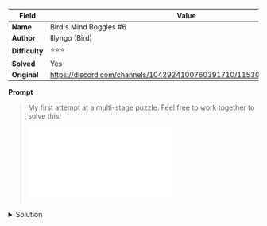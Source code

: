 |Field|Value|
|---|---|
|**Name**|Bird's Mind Boggles #6|
|**Author**|Illyngo (Bird)|
|**Difficulty**|⭐️⭐️⭐️|
|**Solved**|Yes|
|**Original**|https://discord.com/channels/1042924100760391710/1153018894005567498|

**Prompt**
> My first attempt at a multi-stage puzzle. Feel free to work together to solve this!
> 
> ![here](../attachments/Birds_Basics.pdf) 

<details>
<summary>Solution</summary>
Since the cipher is multi-staged I strongly suggest you to open the file in question and follow the solutions to each ciphers on the file itself

1. 
	
	```
	DASH1 DOT4 DOT1
	DASH1 DOT4 D0T1
	DASH1 DOT4 DOT1
	```

	can be read in morse as 3 copies of "- .... ." which translate to "THE"

2.
	`11 01 100 ?` can be read in morse as "-- .- -.. ." where "?" has been substituted with the stray "0" in the previous puzzle
	
	Translating this message we get "MADE"

3.
	`5-2 ?? 4-3` can be translated using the Polybius square cipher as "WAS", where "??" has been substituted with the stray "11" from the previous puzzle

4.
	`HNUMJW` can be translated using a Caeser cipher into "CIPHER"
	
	The key is the stray digit "5" from the previous puzzle

5.
	Each row corresponds to a letter from the military phonetic, thus we can fill the rows 
	
	```
       FOXTROT
    CHARLIE
      VICTOR
    ROMEO
     TANGO
     INDIA
    WHISKEY
	``` 
    The letter "W" is the key from the previous puzzle
    
    The pointed column reads "FRIENDS"

6.
    Converting the numbers to decimal and then to the corresponding letter of the latin alphabet we read 
    
    ```
    ALONG0WAY
    ```
    The letters "A" are the highlighted letter of the previous puzzle
    
7.
    Placing the keys "1" and "7" from the previous puzzle respectively to the right of the truncated "R" and to the left of the "V" the word "REAL" can be read upside-down
    
8. 
    Writing the words obtained in the previous codes in the specified order we read
    
    ```
    THE
    REAL
    CIPHER
    WAS
    THE
    FRIENDS
    MADE
    ALONG
    THE
    WAY
    ```
Thus the solution to the code is "The real cipher was the friends along the way"
</details>
